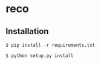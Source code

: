 reco
==============================================================================

Installation
------------

```
$ pip install -r requirements.txt

$ python setup.py install
```
